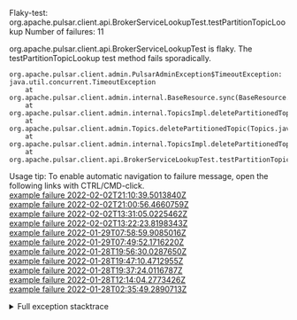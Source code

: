         
Flaky-test: org.apache.pulsar.client.api.BrokerServiceLookupTest.testPartitionTopicLookup
Number of failures: 11

org.apache.pulsar.client.api.BrokerServiceLookupTest is flaky. The testPartitionTopicLookup test method fails sporadically.

```
org.apache.pulsar.client.admin.PulsarAdminException$TimeoutException: java.util.concurrent.TimeoutException
	at org.apache.pulsar.client.admin.internal.BaseResource.sync(BaseResource.java:299)
	at org.apache.pulsar.client.admin.internal.TopicsImpl.deletePartitionedTopic(TopicsImpl.java:447)
	at org.apache.pulsar.client.admin.Topics.deletePartitionedTopic(Topics.java:618)
	at org.apache.pulsar.client.admin.internal.TopicsImpl.deletePartitionedTopic(TopicsImpl.java:437)
	at org.apache.pulsar.client.api.BrokerServiceLookupTest.testPartitionTopicLookup(BrokerServiceLookupTest.java:405)
```

Usage tip: To enable automatic navigation to failure message, open the following links with CTRL/CMD-click.  
[example failure 2022-02-02T21:10:39.5013840Z](https://github.com/apache/pulsar/runs/5042884729?check_suite_focus=true?check_suite_focus=true#step:9:1712)  
[example failure 2022-02-02T21:00:56.4660759Z](https://github.com/apache/pulsar/runs/5042884729?check_suite_focus=true?check_suite_focus=true#step:9:827)  
[example failure 2022-02-02T13:31:05.0225462Z](https://github.com/apache/pulsar/runs/5036754876?check_suite_focus=true?check_suite_focus=true#step:9:2589)  
[example failure 2022-02-02T13:22:23.8198343Z](https://github.com/apache/pulsar/runs/5036754876?check_suite_focus=true?check_suite_focus=true#step:9:1704)  
[example failure 2022-01-29T07:58:59.9085016Z](https://github.com/apache/pulsar/runs/4989955736?check_suite_focus=true?check_suite_focus=true#step:9:2604)  
[example failure 2022-01-29T07:49:52.1716220Z](https://github.com/apache/pulsar/runs/4989955736?check_suite_focus=true?check_suite_focus=true#step:9:1734)  
[example failure 2022-01-28T19:56:30.0287650Z](https://github.com/apache/pulsar/runs/4985339104?check_suite_focus=true?check_suite_focus=true#step:9:2597)  
[example failure 2022-01-28T19:47:10.4712955Z](https://github.com/apache/pulsar/runs/4985339104?check_suite_focus=true?check_suite_focus=true#step:9:1712)  
[example failure 2022-01-28T19:37:24.0116787Z](https://github.com/apache/pulsar/runs/4985339104?check_suite_focus=true?check_suite_focus=true#step:9:827)  
[example failure 2022-01-28T12:14:04.2773426Z](https://github.com/apache/pulsar/runs/4980157332?check_suite_focus=true?check_suite_focus=true#step:9:825)  
[example failure 2022-01-28T02:35:49.2890713Z](https://github.com/apache/pulsar/runs/4975405076?check_suite_focus=true?check_suite_focus=true#step:9:823)  


<details>
<summary>Full exception stacktrace</summary>
<code><pre>
org.apache.pulsar.client.admin.PulsarAdminException$TimeoutException: java.util.concurrent.TimeoutException
	at org.apache.pulsar.client.admin.internal.BaseResource.sync(BaseResource.java:299)
	at org.apache.pulsar.client.admin.internal.TopicsImpl.deletePartitionedTopic(TopicsImpl.java:447)
	at org.apache.pulsar.client.admin.Topics.deletePartitionedTopic(Topics.java:618)
	at org.apache.pulsar.client.admin.internal.TopicsImpl.deletePartitionedTopic(TopicsImpl.java:437)
	at org.apache.pulsar.client.api.BrokerServiceLookupTest.testPartitionTopicLookup(BrokerServiceLookupTest.java:405)
	at java.base/jdk.internal.reflect.NativeMethodAccessorImpl.invoke0(Native Method)
	at java.base/jdk.internal.reflect.NativeMethodAccessorImpl.invoke(NativeMethodAccessorImpl.java:62)
	at java.base/jdk.internal.reflect.DelegatingMethodAccessorImpl.invoke(DelegatingMethodAccessorImpl.java:43)
	at java.base/java.lang.reflect.Method.invoke(Method.java:566)
	at org.testng.internal.MethodInvocationHelper.invokeMethod(MethodInvocationHelper.java:132)
	at org.testng.internal.InvokeMethodRunnable.runOne(InvokeMethodRunnable.java:45)
	at org.testng.internal.InvokeMethodRunnable.call(InvokeMethodRunnable.java:73)
	at org.testng.internal.InvokeMethodRunnable.call(InvokeMethodRunnable.java:11)
	at java.base/java.util.concurrent.FutureTask.run(FutureTask.java:264)
	at java.base/java.util.concurrent.ThreadPoolExecutor.runWorker(ThreadPoolExecutor.java:1128)
	at java.base/java.util.concurrent.ThreadPoolExecutor$Worker.run(ThreadPoolExecutor.java:628)
	at java.base/java.lang.Thread.run(Thread.java:829)
Caused by: java.util.concurrent.TimeoutException
	at java.base/java.util.concurrent.CompletableFuture.timedGet(CompletableFuture.java:1886)
	at java.base/java.util.concurrent.CompletableFuture.get(CompletableFuture.java:2021)
	at org.apache.pulsar.client.admin.internal.BaseResource.sync(BaseResource.java:292)
	... 16 more

</pre></code>
</details>

